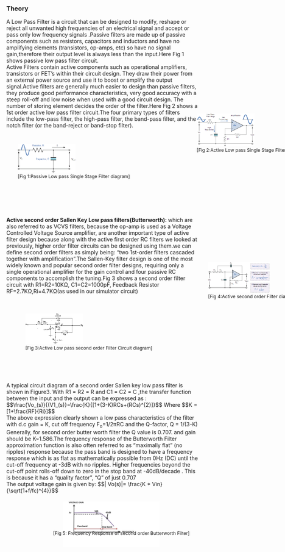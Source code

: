 ### Theory
<div>
A Low Pass Filter is a circuit that can be designed to modify, reshape or reject all unwanted high frequencies of an electrical signal and accept or pass only low frequency signals .Passive filters are made up of passive components such as resistors, capacitors and inductors and have no amplifying elements (transistors, op-amps, etc) so have no signal gain,therefore their output level is always less than the input.Here Fig 1 shows passive low pass filter circuit.</br>
Active Filters contain active components such as operational amplifiers, transistors or FET’s within their circuit design. They draw their power from an external power source and use it to boost or amplify the output signal.Active filters are generally much easier to design than passive filters, they produce good performance characteristics, very good accuracy with a steep roll-off and low noise when used with a good circuit design.
The number of storing element decides the order of the filter.Here Fig 2 shows a 1st order active low pass filter circuit.The four primary types of filters include the low-pass filter, the high-pass filter, the band-pass filter, and the notch filter (or the band-reject or band-stop filter).<br/>
<img alt="" src="images/fil5.gif" style="width:30%;height:30%;position:relative;top:40px;left:30px;">
<br><figcaption style="position:relative;top:40px;left:30px;font-size:12px;">
[Fig 1:Passive Low pass Single Stage Filter diagram]</figcaption>
<br><img alt="" src="images/filter-fil20.gif" style="width:30%;height:30%;position:relative;top:-150px;left:500px;">
<br><figcaption style="position:relative;top:-150px;left:500px;font-size:12px;">[Fig 2:Active Low pass Single Stage Filter diagram]</figcaption></br>
<b>Active second order Sallen Key Low pass filters(Butterworth): </b>which are also referred to as VCVS filters, because the op-amp is used as a Voltage Controlled Voltage Source amplifier, are another important type of active filter design because along with the active first order RC filters we looked at previously, 
higher order filter circuits can be designed using them.we can define second order filters as simply being: “two 1st-order filters cascaded together with amplification”.The Sallen-Key filter design is one of the most widely known and popular second order filter designs, requiring only a single operational amplifier for the gain control and four passive RC components to accomplish the tuning.Fig 3 shows a second order filter circuit with R1=R2=10KΩ, C1=C2=1000pF, Feedback Resistor RF=2.7KΩ,Ri=4.7KΩ(as used in our simulator circuit)</br> 
<img style="width:30%;height:30%;text-align:center;position:relative;top:50px;left:50px;" src="images/2ndorder.png">
<br><figcaption style="position:relative;top:50px;left:50px;font-size:12px;">[Fig 3:Active Low pass second order Filter Circuit diagram]</figcaption></br>
<img style="width:30%;height:30%;text-align:center;width:32%;height:32%;position:relative;top:-200px;left:530px;" src="images/filter-opamp77.gif">
<br><figcaption style="position:relative;top:-200px;left:530px;font-size:12px;">[Fig 4:Active second order Filter diagram ,Gain,Cutoff Frequency]</figcaption></br>
A typical circuit diagram of a second order Sallen key low pass filter is shown in Figure3. With R1 = R2 = R and C1 = C2 = C ,the transfer function between the input and the output can be expressed as :</br>
$$\frac{Vo_(s)}{(V1_(s)}=\frac{K}{[1+(3-K)RCs+(RCs)^{2}]}$$
Where $$K =[1+\frac{RF}{Ri}]$$</br>
The above expression clearly shown a low pass characteristics of the filter with
d.c gain = K, cut off frequency F<sub>o</sub>=1/2πRC and the Q-factor, Q = 1/(3-K)
</br>
Generally, for second order butter worth filter the Q value is 0.707. and gain should be K~1.586.The frequency response of the Butterworth Filter approximation function is also often referred to as “maximally flat” (no ripples) response because the pass band is designed to have a frequency response which is as flat as mathematically possible from 0Hz (DC) until the cut-off frequency at -3dB with no ripples. Higher frequencies beyond the cut-off point rolls-off down to zero in the stop band at -40dB/decade .
This is because it has a “quality factor”, “Q” of just 0.707</br>The output voltage gain is given by:
$$| Vo(s)|= \frac{K * Vin}{\sqrt(1+f/fc)^{4}}$$							
<br><img style="width:50%;height:50%;text-align:center;position:relative;top:20px;left:150px;" src="images/freq.jpg">
<br/><br><br><figcaption style="text-align:center;position:relative;top:-60px;left:50px;font-size:12px;">[Fig 5: Frequency Response of second order Butterworth Filter]</figcaption>
                     </p>					
                     </div>
                     <script id="MathJax-script" async src="https://cdn.jsdelivr.net/npm/mathjax@3/es5/tex-mml-chtml.js"></script>
